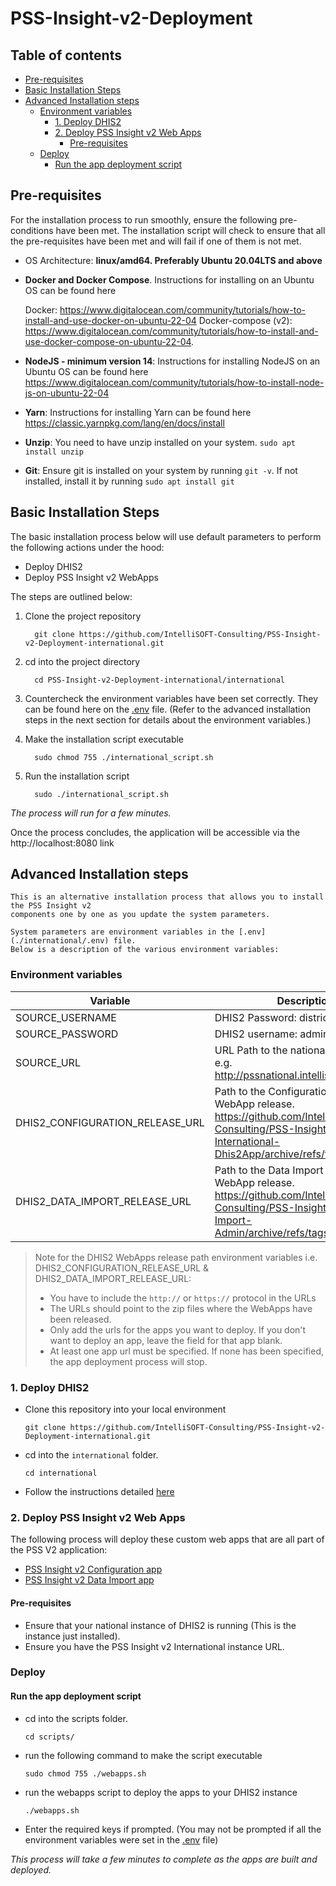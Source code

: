 # PSS-Insight-v2-Deployment

## Table of contents
<!-- TOC -->
* [Pre-requisites](#pre-requisites)
* [Basic Installation Steps](#basic-installation-steps)
* [Advanced Installation steps](#advanced-installation-steps)
  * [Environment variables](#environment-variables)
    * [1. Deploy DHIS2](#1-deploy-dhis2)
    * [2. Deploy PSS Insight v2 Web Apps](#2-deploy-pss-insight-v2-web-apps)
      * [Pre-requisites](#pre-requisites-1)
  * [Deploy](#deploy)
      * [Run the app deployment script](#run-the-app-deployment-script)
<!-- TOC -->
## Pre-requisites

For the installation process to run smoothly, ensure the following pre-conditions have been met. The installation script will check to ensure that all the pre-requisites have been met and will fail if one of them is not met.

- OS Architecture: **linux/amd64. Preferably Ubuntu 20.04LTS and above**
- **Docker and Docker Compose**. Instructions for installing on an Ubuntu OS can be found here
  
  Docker: https://www.digitalocean.com/community/tutorials/how-to-install-and-use-docker-on-ubuntu-22-04
  Docker-compose (v2): https://www.digitalocean.com/community/tutorials/how-to-install-and-use-docker-compose-on-ubuntu-22-04. 

- **NodeJS - minimum version 14**: Instructions for installing NodeJS on an Ubuntu OS can be found here https://www.digitalocean.com/community/tutorials/how-to-install-node-js-on-ubuntu-22-04
- **Yarn**: Instructions for installing Yarn can be found here https://classic.yarnpkg.com/lang/en/docs/install
- **Unzip**: You need to have unzip installed on your system. `sudo apt install unzip`
- **Git**: Ensure git is installed on your system by running `git -v`. If not installed, install it by running `sudo apt install git`

<!-- TOC -->
## Basic Installation Steps

The basic installation process below will use default parameters to perform the following actions under the hood:
* Deploy DHIS2
* Deploy PSS Insight v2 WebApps

The steps are outlined below:

1. Clone the project repository

         git clone https://github.com/IntelliSOFT-Consulting/PSS-Insight-v2-Deployment-international.git

2. cd into the project directory
         
         cd PSS-Insight-v2-Deployment-international/international

3. Countercheck the environment variables have been set correctly. They can be found here on the [.env](./.env) file.
  (Refer to the advanced installation steps in the next section for details about the environment variables.) 

4. Make the installation script executable

         sudo chmod 755 ./international_script.sh

5. Run the installation script 

         sudo ./international_script.sh

*The process will run for a few minutes.*

Once the process concludes, the application will be accessible via the http://localhost:8080 link

## Advanced Installation steps

    This is an alternative installation process that allows you to install the PSS Insight v2 
    components one by one as you update the system parameters.
    
    System parameters are environment variables in the [.env](./international/.env) file. 
    Below is a description of the various environment variables:

### Environment variables
| Variable                        | Description                                                                                                                                                       |
|---------------------------------|-------------------------------------------------------------------------------------------------------------------------------------------------------------------|
| SOURCE_USERNAME                 | DHIS2 Password: district                                                                                                                                          |
| SOURCE_PASSWORD                 | DHIS2 username: admin                                                                                                                                             |
| SOURCE_URL                      | URL Path to the national instance <br/> e.g.  http://pssnational.intellisoftkenya.com                                                                             |
| DHIS2_CONFIGURATION_RELEASE_URL | Path to the Configuration DHIS2 WebApp release.<br/> https://github.com/IntelliSOFT-Consulting/PSS-Insight-v2-International-Dhis2App/archive/refs/tags/v1.0.0.zip |
| DHIS2_DATA_IMPORT_RELEASE_URL   | Path to the Data Import DHIS2 WebApp release.<br/> https://github.com/IntelliSOFT-Consulting/PSS-Insight-v2-Data-Import-Admin/archive/refs/tags/v1.0.0.zip        |

> Note for the DHIS2 WebApps release path environment variables i.e. DHIS2_CONFIGURATION_RELEASE_URL & DHIS2_DATA_IMPORT_RELEASE_URL:
> 
> - You have to include the `http://` or `https://` protocol in the URLs
> - The URLs should point to the zip files where the WebApps have been released.
> - Only add the urls for the apps you want to deploy. If you don't want to deploy an app, leave the field for that app blank.
> - At least one app url must be specified. If none has been specified, the app deployment process will stop.


### 1. Deploy DHIS2

- Clone this repository into your local environment

      git clone https://github.com/IntelliSOFT-Consulting/PSS-Insight-v2-Deployment-international.git
- cd into the `international` folder.

      cd international

- Follow the instructions detailed [here](./international/README.md)

### 2. Deploy PSS Insight v2 Web Apps

The following process will deploy these custom web apps that are all part of the PSS V2 application:
- [PSS Insight v2 Configuration app](https://github.com/IntelliSOFT-Consulting/PSS-Insight-v2-Intenational-Dhis2App)
- [PSS Insight v2 Data Import app](https://github.com/IntelliSOFT-Consulting/PSS-Insight-v2-Data-Import-Admin)

#### Pre-requisites

- Ensure that your national instance of DHIS2 is running (This is the instance just installed).
- Ensure you have the PSS Insight v2 International instance URL.

### Deploy

#### Run the app deployment script
- cd into the scripts folder. 
      
      cd scripts/

- run the following command to make the script executable
  
      sudo chmod 755 ./webapps.sh
- run the webapps script to deploy the apps to your DHIS2 instance
      
      ./webapps.sh
- Enter the required keys if prompted. (You may not be prompted if all the environment variables were set in the [.env](./national/.env) file)

*This process will take a few minutes to complete as the apps are built and deployed.*

